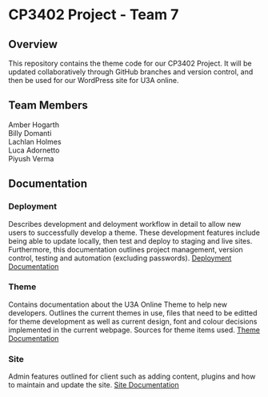 # CP3402 Project - Team 7

## Overview
This repository contains the theme code for our CP3402 Project. It will be updated collaboratively through GitHub branches and version control, and then be used for our WordPress site for U3A online.

## Team Members
Amber Hogarth  
Billy Domanti  
Lachlan Holmes  
Luca Adornetto  
Piyush Verma  

## Documentation
### Deployment
Describes development and deloyment workflow in detail to allow new users to successfully develop a theme. These development features include being able to update locally, then test and deploy to staging and live sites. Furthermore, this documentation outlines project management, version control, testing and automation (excluding passwords). 
[Deployment Documentation](Deployment.md)

### Theme
Contains documentation about the U3A Online Theme to help new developers. Outlines the current themes in use, files that need to be editted for theme development as well as current design, font and colour decisions implemented in the current webpage. Sources for theme items used.
[Theme Documentation](Theme.md)

### Site
Admin features outlined for client such as adding content, plugins and how to maintain and update the site.
[Site Documentation](site.md)



